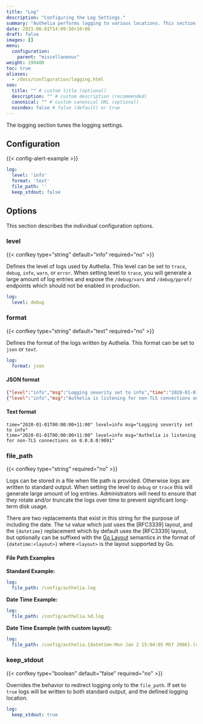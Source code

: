 ```yaml
---
title: "Log"
description: "Configuring the Log Settings."
summary: "Authelia performs logging to various locations. This section describes how to configure and tune this."
date: 2021-06-01T14:09:50+10:00
draft: false
images: []
menu:
  configuration:
    parent: "miscellaneous"
weight: 199400
toc: true
aliases:
  - /docs/configuration/logging.html
seo:
  title: "" # custom title (optional)
  description: "" # custom description (recommended)
  canonical: "" # custom canonical URL (optional)
  noindex: false # false (default) or true
---
```


The logging section tunes the logging settings.

## Configuration

{{< config-alert-example >}}

```yaml {title="configuration.yml"}
log:
  level: 'info'
  format: 'text'
  file_path: ''
  keep_stdout: false
```

## Options

This section describes the individual configuration options.

### level

{{< confkey type="string" default="info" required="no" >}}

Defines the level of logs used by Authelia. This level can be set to `trace`, `debug`, `info`, `warn`, or `error`. When
setting level to `trace`, you will generate a large amount of log entries and expose the `/debug/vars` and
`/debug/pprof/` endpoints which should not be enabled in production.

```yaml
log:
  level: debug
```

### format

{{< confkey type="string" default="text" required="no" >}}

Defines the format of the logs written by Authelia. This format can be set to `json` or `text`.

```yaml
log:
  format: json
```

#### JSON format

```json
{"level":"info","msg":"Logging severity set to info","time":"2020-01-01T00:00:00+11:00"}
{"level":"info","msg":"Authelia is listening for non-TLS connections on 0.0.0.0:9091","time":"2020-01-01T00:00:00+11:00"}
```

#### Text format

```text
time="2020-01-01T00:00:00+11:00" level=info msg="Logging severity set to info"
time="2020-01-01T00:00:00+11:00" level=info msg="Authelia is listening for non-TLS connections on 0.0.0.0:9091"
```

### file_path

{{< confkey type="string" required="no" >}}

Logs can be stored in a file when file path is provided. Otherwise logs are written to standard output. When setting the
level to `debug` or `trace` this will generate large amount of log entries. Administrators will need to ensure that
they rotate and/or truncate the logs over time to prevent significant long-term disk usage.

There are two replacements that exist in this string for the purpose of including the date. The `%d` value which just
uses the [RFC3339] layout, and the `{datetime}` replacement which by
default uses the [RFC3339] layout, but optionally can be suffixed with the
[Go Layout](https://pkg.go.dev/time#pkg-constants) semantics in the format of `{datetime:<layout>}` where `<layout>` is
the layout supported by Go.

#### File Path Examples

__Standard Example:__

```yaml
log:
  file_path: /config/authelia.log
```

__Date Time Example:__

```yaml
log:
  file_path: /config/authelia.%d.log
```

__Date Time Example (with custom layout):__

```yaml
log:
  file_path: /config/authelia.{datetime:Mon Jan 2 15:04:05 MST 2006}.log
```

### keep_stdout

{{< confkey type="boolean" default="false" required="no" >}}

Overrides the behavior to redirect logging only to the `file_path`. If set to `true` logs will be written to both
standard output, and the defined logging location.

```yaml
log:
  keep_stdout: true
```
